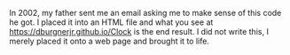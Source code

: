 In 2002, my father sent me an email asking me to make sense of this code he got.  I placed it into an HTML file and what you see at https://dburgnerjr.github.io/Clock is the end result.  I did not write this, I merely placed it onto a web page and brought it to life.
